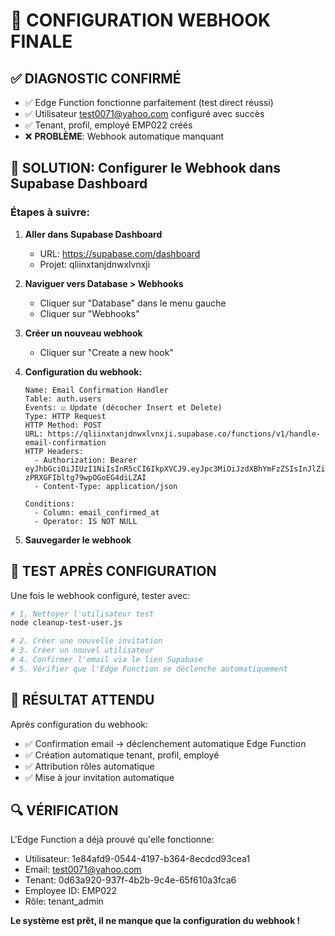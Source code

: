# 🔧 CONFIGURATION WEBHOOK FINALE

## ✅ DIAGNOSTIC CONFIRMÉ
- ✅ Edge Function fonctionne parfaitement (test direct réussi)
- ✅ Utilisateur test0071@yahoo.com configuré avec succès
- ✅ Tenant, profil, employé EMP022 créés
- ❌ **PROBLÈME**: Webhook automatique manquant

## 🎯 SOLUTION: Configurer le Webhook dans Supabase Dashboard

### Étapes à suivre:

1. **Aller dans Supabase Dashboard**
   - URL: https://supabase.com/dashboard
   - Projet: qliinxtanjdnwxlvnxji

2. **Naviguer vers Database > Webhooks**
   - Cliquer sur "Database" dans le menu gauche
   - Cliquer sur "Webhooks"

3. **Créer un nouveau webhook**
   - Cliquer sur "Create a new hook"
   
4. **Configuration du webhook:**
   ```
   Name: Email Confirmation Handler
   Table: auth.users
   Events: ☑️ Update (décocher Insert et Delete)
   Type: HTTP Request
   HTTP Method: POST
   URL: https://qliinxtanjdnwxlvnxji.supabase.co/functions/v1/handle-email-confirmation
   HTTP Headers: 
     - Authorization: Bearer eyJhbGciOiJIUzI1NiIsInR5cCI6IkpXVCJ9.eyJpc3MiOiJzdXBhYmFzZSIsInJlZiI6InFsaWlueHRhbmpkbnd4bHZueGppIiwicm9sZSI6InNlcnZpY2Vfcm9sZSIsImlhdCI6MTc1NzE2ODYxMywiZXhwIjoyMDcyNzQ0NjEzfQ.THSC4CaaEh0IJPP-zPRXGFIbltg79wpOGoEG4diLZAI
     - Content-Type: application/json
   
   Conditions: 
     - Column: email_confirmed_at
     - Operator: IS NOT NULL
   ```

5. **Sauvegarder le webhook**

## 🧪 TEST APRÈS CONFIGURATION

Une fois le webhook configuré, tester avec:

```bash
# 1. Nettoyer l'utilisateur test
node cleanup-test-user.js

# 2. Créer une nouvelle invitation
# 3. Créer un nouvel utilisateur  
# 4. Confirmer l'email via le lien Supabase
# 5. Vérifier que l'Edge Function se déclenche automatiquement
```

## 🎉 RÉSULTAT ATTENDU

Après configuration du webhook:
- ✅ Confirmation email → déclenchement automatique Edge Function
- ✅ Création automatique tenant, profil, employé
- ✅ Attribution rôles automatique
- ✅ Mise à jour invitation automatique

## 🔍 VÉRIFICATION

L'Edge Function a déjà prouvé qu'elle fonctionne:
- Utilisateur: 1e84afd9-0544-4197-b364-8ecdcd93cea1
- Email: test0071@yahoo.com  
- Tenant: 0d63a920-937f-4b2b-9c4e-65f610a3fca6
- Employee ID: EMP022
- Rôle: tenant_admin

**Le système est prêt, il ne manque que la configuration du webhook !**
